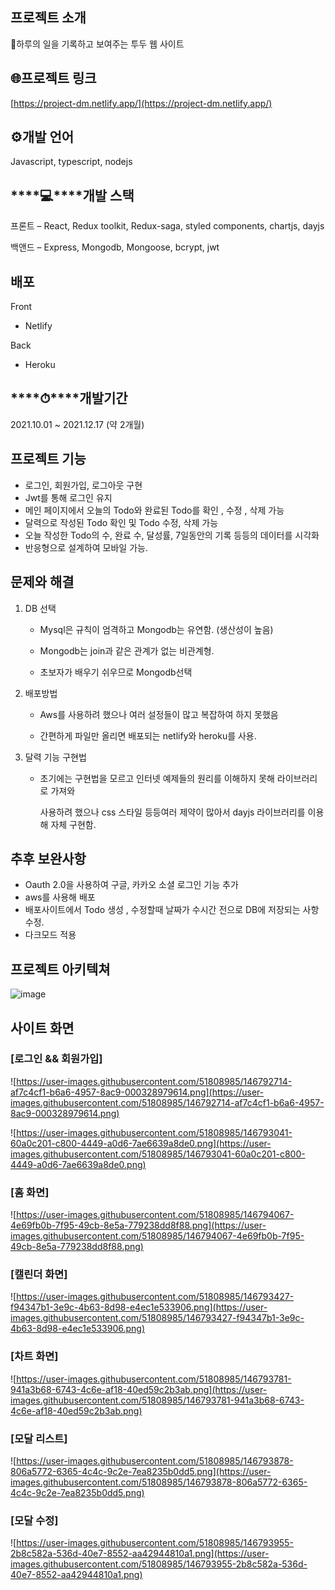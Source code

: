 ## 프로젝트 소개

📅하루의 일을 기록하고 보여주는 투두 웹 사이트

## 🌐프로젝트 링크

[https://project-dm.netlify.app/](https://project-dm.netlify.app/)

## ⚙️개발 언어

Javascript, typescript, nodejs

## ****💻****개발 스택

프론트 – React, Redux toolkit, Redux-saga, styled components, chartjs, dayjs

백앤드 – Express, Mongodb, Mongoose, bcrypt, jwt

## 배포

Front

- Netlify

Back

- Heroku

## ****⏱****개발기간

2021.10.01 ~ 2021.12.17 (약 2개월)

## 프로젝트 기능

- 로그인, 회원가입, 로그아웃 구현
- Jwt를 통해 로그인 유지
- 메인 페이지에서 오늘의 Todo와 완료된 Todo를 확인 , 수정 , 삭제 가능
- 달력으로 작성된 Todo 확인 및 Todo 수정, 삭제 가능
- 오늘 작성한 Todo의 수, 완료 수, 달성률, 7일동안의 기록 등등의 데이터를 시각화
- 반응형으로 설계하여 모바일 가능.

## 문제와 해결

1. DB 선택

    - Mysql은 규칙이 엄격하고 Mongodb는 유연함. (생산성이 높음)

    - Mongodb는 join과 같은 관계가 없는 비관계형.

    - 초보자가 배우기 쉬우므로 Mongodb선택

1. 배포방법

    - Aws를 사용하려 했으나 여러 설정들이 많고 복잡하여 하지 못했음

     - 간편하게 파일만 올리면 배포되는 netlify와 heroku를 사용.

1. 달력 기능 구현법

    - 초기에는 구현법을 모르고 인터넷 예제들의 원리를 이해하지 못해 라이브러리로 가져와 

      사용하려 했으나 css 스타일 등등여러 제약이 많아서 dayjs 라이브러리를 이용해 자체 구현함.

## 추후 보완사항

- Oauth 2.0을 사용하여 구글, 카카오 소셜 로그인 기능 추가
- aws를 사용해 배포
- 배포사이트에서 Todo 생성 , 수정할때 날짜가 수시간 전으로 DB에 저장되는 사항수정.
- 다크모드 적용

## 프로젝트 아키텍쳐

![image](https://user-images.githubusercontent.com/51808985/159106580-58764cba-eb5a-48ea-85aa-0abc87ec8a24.png)

## 사이트 화면

### **[로그인 && 회원가입]**

![https://user-images.githubusercontent.com/51808985/146792714-af7c4cf1-b6a6-4957-8ac9-000328979614.png](https://user-images.githubusercontent.com/51808985/146792714-af7c4cf1-b6a6-4957-8ac9-000328979614.png)

![https://user-images.githubusercontent.com/51808985/146793041-60a0c201-c800-4449-a0d6-7ae6639a8de0.png](https://user-images.githubusercontent.com/51808985/146793041-60a0c201-c800-4449-a0d6-7ae6639a8de0.png)

### **[홈 화면]**

![https://user-images.githubusercontent.com/51808985/146794067-4e69fb0b-7f95-49cb-8e5a-779238dd8f88.png](https://user-images.githubusercontent.com/51808985/146794067-4e69fb0b-7f95-49cb-8e5a-779238dd8f88.png)

### **[캘린더 화면]**

![https://user-images.githubusercontent.com/51808985/146793427-f94347b1-3e9c-4b63-8d98-e4ec1e533906.png](https://user-images.githubusercontent.com/51808985/146793427-f94347b1-3e9c-4b63-8d98-e4ec1e533906.png)

### **[차트 화면]**

![https://user-images.githubusercontent.com/51808985/146793781-941a3b68-6743-4c6e-af18-40ed59c2b3ab.png](https://user-images.githubusercontent.com/51808985/146793781-941a3b68-6743-4c6e-af18-40ed59c2b3ab.png)

### **[모달 리스트]**

![https://user-images.githubusercontent.com/51808985/146793878-806a5772-6365-4c4c-9c2e-7ea8235b0dd5.png](https://user-images.githubusercontent.com/51808985/146793878-806a5772-6365-4c4c-9c2e-7ea8235b0dd5.png)

### **[모달 수정]**

![https://user-images.githubusercontent.com/51808985/146793955-2b8c582a-536d-40e7-8552-aa42944810a1.png](https://user-images.githubusercontent.com/51808985/146793955-2b8c582a-536d-40e7-8552-aa42944810a1.png)

<!-- 
## 사이트 화면
![image](https://user-images.githubusercontent.com/51808985/146792714-af7c4cf1-b6a6-4957-8ac9-000328979614.png)
![image](https://user-images.githubusercontent.com/51808985/146793041-60a0c201-c800-4449-a0d6-7ae6639a8de0.png)
### [로그인 && 회원가입]

![image](https://user-images.githubusercontent.com/51808985/146794067-4e69fb0b-7f95-49cb-8e5a-779238dd8f88.png)
### [홈 화면]

![image](https://user-images.githubusercontent.com/51808985/146793427-f94347b1-3e9c-4b63-8d98-e4ec1e533906.png)
### [캘린더 화면]

![image](https://user-images.githubusercontent.com/51808985/146793781-941a3b68-6743-4c6e-af18-40ed59c2b3ab.png)
### [차트 화면]

![image](https://user-images.githubusercontent.com/51808985/146793878-806a5772-6365-4c4c-9c2e-7ea8235b0dd5.png)
### [모달 리스트]

![image](https://user-images.githubusercontent.com/51808985/146793955-2b8c582a-536d-40e7-8552-aa42944810a1.png)
### [모달 수정] -->

